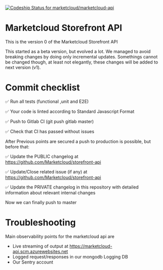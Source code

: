 [ ![Codeship Status for marketcloud/marketcloud-api](https://app.codeship.com/projects/528da3d0-fd68-0132-26da-46b29513b11c/status?branch=master)](https://app.codeship.com/projects/87791)

# Marketcloud Storefront API

This is the version 0 of the Marketcloud Storefront API

This started as a beta version, but evolved a lot. We managed to avoid breaking changes 
by doing only incremental updates. Somethings cannot be changed though, at least not elegantly, these changes will be added to next version (v1).



# Commit checklist

:white_check_mark: Run all tests (functional ,unit and E2E)

:white_check_mark: Your code is linted according to Standard Javascript Format

:white_check_mark: Push to Gitlab CI (git push gitlab master)

:white_check_mark: Check that CI has passed without issues


After Previous points are secured a push to production is possible, but before that:

:white_check_mark: Update the PUBLIC changelog at https://github.com/Marketcloud/storefront-api

:white_check_mark: Update/Close related issue (if any) at https://github.com/Marketcloud/storefront-api

:white_check_mark: Update the PRIVATE changelog in this repository with detailed information about relevant internal changes


Now we can finally push to master


# Troubleshooting
Main observability points for the marketcloud api are

* Live streaming of output at https://marketcloud-api.scm.azurewebsites.net
* Logged request/responses in our mongodb Logging DB
* Our Sentry account


